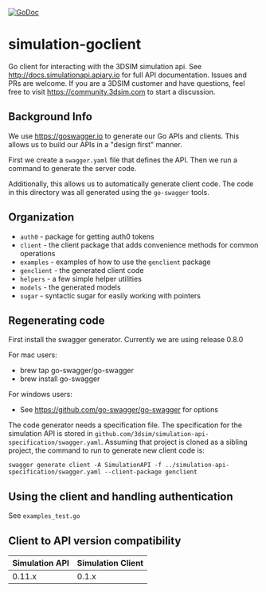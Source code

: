 [![GoDoc](https://godoc.org/github.com/3DSIM/simulation-goclient?status.svg)](https://godoc.org/github.com/3DSIM/simulation-goclient)

# simulation-goclient
Go client for interacting with the 3DSIM simulation api.  See http://docs.simulationapi.apiary.io for full API documentation.
Issues and PRs are welcome.  If you are a 3DSIM customer and have questions, feel free to visit https://community.3dsim.com to start a discussion.

## Background Info
We use https://goswagger.io to generate our Go APIs and clients.  This allows
us to build our APIs in a "design first" manner.

First we create a `swagger.yaml` file that defines the API.  Then we run a command
to generate the server code.

Additionally, this allows us to automatically generate client code.  The code in this
directory was all generated using the `go-swagger` tools.


## Organization
* `auth0` - package for getting auth0 tokens
* `client` - the client package that adds convenience methods for common operations
* `examples` - examples of how to use the `genclient` package
* `genclient` - the generated client code
* `helpers` - a few simple helper utilities
* `models` - the generated models
* `sugar` - syntactic sugar for easily working with pointers

## Regenerating code
First install the swagger generator.  Currently we are using release 0.8.0

For mac users:
* brew tap go-swagger/go-swagger
* brew install go-swagger

For windows users:
* See https://github.com/go-swagger/go-swagger for options

The code generator needs a specification file.  The specification for the simulation API is stored in `github.com/3dsim/simulation-api-specification/swagger.yaml`.  Assuming that project
is cloned as a sibling project, the command to run to generate new client code is:
```
swagger generate client -A SimulationAPI -f ../simulation-api-specification/swagger.yaml --client-package genclient
```

## Using the client and handling authentication
See `examples_test.go`


## Client to API version compatibility

| Simulation API | Simulation Client |
| ------------- | ------------- |
| 0.11.x  | 0.1.x |

